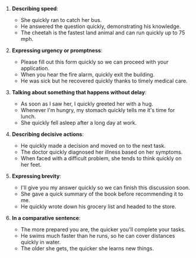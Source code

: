 1. **Describing speed**:
   - She quickly ran to catch her bus.
   - He answered the question quickly, demonstrating his knowledge.
   - The cheetah is the fastest land animal and can run quickly up to 75 mph.

2. **Expressing urgency or promptness**:
   - Please fill out this form quickly so we can proceed with your application.
   - When you hear the fire alarm, quickly exit the building.
   - He was sick but he recovered quickly thanks to timely medical care.

3. **Talking about something that happens without delay**:
   - As soon as I saw her, I quickly greeted her with a hug.
   - Whenever I'm hungry, my stomach quickly tells me it's time for lunch.
   - She quickly fell asleep after a long day at work.

4. **Describing decisive actions**:
   - He quickly made a decision and moved on to the next task.
   - The doctor quickly diagnosed her illness based on her symptoms.
   - When faced with a difficult problem, she tends to think quickly on her feet.

5. **Expressing brevity**:
   - I'll give you my answer quickly so we can finish this discussion soon.
   - She gave a quick summary of the book before recommending it to me.
   - He quickly wrote down his grocery list and headed to the store.

6. **In a comparative sentence**:
   - The more prepared you are, the quicker you'll complete your tasks.
   - He swims much faster than he runs, so he can cover distances quickly in water.
   - The older she gets, the quicker she learns new things.